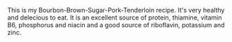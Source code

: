 This is my Bourbon-Brown-Sugar-Pork-Tenderloin recipe. It's very healthy and delecious to eat. It is an excellent source of protein, thiamine, vitamin B6, phosphorus and niacin and a good source of riboflavin, potassium and zinc.
